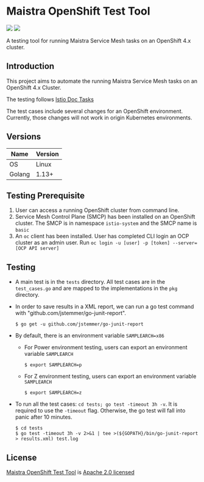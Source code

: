 # Maistra OpenShift Test Tool

![](https://img.shields.io/github/repo-size/maistra/maistra-test-tool.svg?style=flat)
[![](https://goreportcard.com/badge/github.com/maistra/maistra-test-tool)](https://goreportcard.com/report/github.com/maistra/maistra-test-tool)


A testing tool for running Maistra Service Mesh tasks on an OpenShift 4.x cluster.

## Introduction

This project aims to automate the running Maistra Service Mesh tasks on an OpenShift 4.x Cluster.

The testing follows [Istio Doc Tasks](https://istio.io/v1.9/docs/tasks/)

The test cases include several changes for an OpenShift environment. Currently, those changes will not work in origin Kubernetes environments.

## Versions

| Name      | Version       |
| --        | --            |
| OS        | Linux         |
| Golang    | 1.13+         |

## Testing Prerequisite

1. User can access a running OpenShift cluster from command line.
2. Service Mesh Control Plane (SMCP) has been installed on an OpenShift cluster. The SMCP is in namespace `istio-system` and the SMCP name is `basic`
3. An `oc` client has been installed. User has completed CLI login an OCP cluster as an admin user. Run `oc login -u [user] -p [token] --server=[OCP API server]`

## Testing
- A main test is in the `tests` directory. All test cases are in the `test_cases.go` and are mapped to the implementations in the `pkg` directory.

- In order to save results in a XML report, we can run a go test command with "github.com/jstemmer/go-junit-report".
    ```
    $ go get -u github.com/jstemmer/go-junit-report
    ```

- By default, there is an environment variable `SAMPLEARCH=x86`
    - For Power environment testing, users can export an environment variable `SAMPLEARCH`
        ```
        $ export SAMPLEARCH=p
        ```
    - For Z environment testing, users can export an environment variable `SAMPLEARCH`
        ```
        $ export SAMPLEARCH=z
        ```

- To run all the test cases: `cd tests; go test -timeout 3h -v`. It is required to use the `-timeout` flag. Otherwise, the go test will fall into panic after 10 minutes.
    ```
    $ cd tests
    $ go test -timeout 3h -v 2>&1 | tee >(${GOPATH}/bin/go-junit-report > results.xml) test.log
    ```

## License

[Maistra OpenShift Test Tool](https://github.com/maistra/maistra-test-tool) is [Apache 2.0 licensed](https://github.com/maistra/maistra-test-tool/blob/development/LICENSE)
